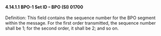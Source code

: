 #### 4.14.1.1 BPO-1 Set ID – BPO (SI) 01700

Definition: This field contains the sequence number for the BPO segment within the message. For the first order transmitted, the sequence number shall be 1; for the second order, it shall be 2; and so on.
